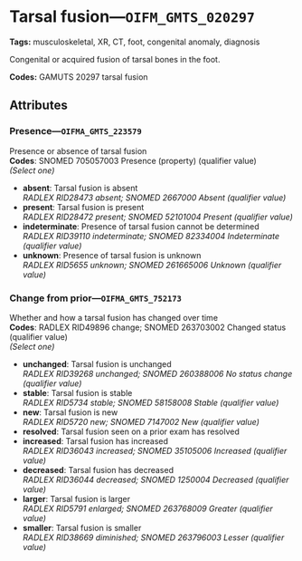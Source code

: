 # Tarsal fusion—`OIFM_GMTS_020297`

**Tags:** musculoskeletal, XR, CT, foot, congenital anomaly, diagnosis

Congenital or acquired fusion of tarsal bones in the foot.

**Codes:** GAMUTS 20297 tarsal fusion

## Attributes

### Presence—`OIFMA_GMTS_223579`

Presence or absence of tarsal fusion  
**Codes**: SNOMED 705057003 Presence (property) (qualifier value)  
*(Select one)*

- **absent**: Tarsal fusion is absent  
_RADLEX RID28473 absent; SNOMED 2667000 Absent (qualifier value)_
- **present**: Tarsal fusion is present  
_RADLEX RID28472 present; SNOMED 52101004 Present (qualifier value)_
- **indeterminate**: Presence of tarsal fusion cannot be determined  
_RADLEX RID39110 indeterminate; SNOMED 82334004 Indeterminate (qualifier value)_
- **unknown**: Presence of tarsal fusion is unknown  
_RADLEX RID5655 unknown; SNOMED 261665006 Unknown (qualifier value)_

### Change from prior—`OIFMA_GMTS_752173`

Whether and how a tarsal fusion has changed over time  
**Codes**: RADLEX RID49896 change; SNOMED 263703002 Changed status (qualifier value)  
*(Select one)*

- **unchanged**: Tarsal fusion is unchanged  
_RADLEX RID39268 unchanged; SNOMED 260388006 No status change (qualifier value)_
- **stable**: Tarsal fusion is stable  
_RADLEX RID5734 stable; SNOMED 58158008 Stable (qualifier value)_
- **new**: Tarsal fusion is new  
_RADLEX RID5720 new; SNOMED 7147002 New (qualifier value)_
- **resolved**: Tarsal fusion seen on a prior exam has resolved  
- **increased**: Tarsal fusion has increased  
_RADLEX RID36043 increased; SNOMED 35105006 Increased (qualifier value)_
- **decreased**: Tarsal fusion has decreased  
_RADLEX RID36044 decreased; SNOMED 1250004 Decreased (qualifier value)_
- **larger**: Tarsal fusion is larger  
_RADLEX RID5791 enlarged; SNOMED 263768009 Greater (qualifier value)_
- **smaller**: Tarsal fusion is smaller  
_RADLEX RID38669 diminished; SNOMED 263796003 Lesser (qualifier value)_